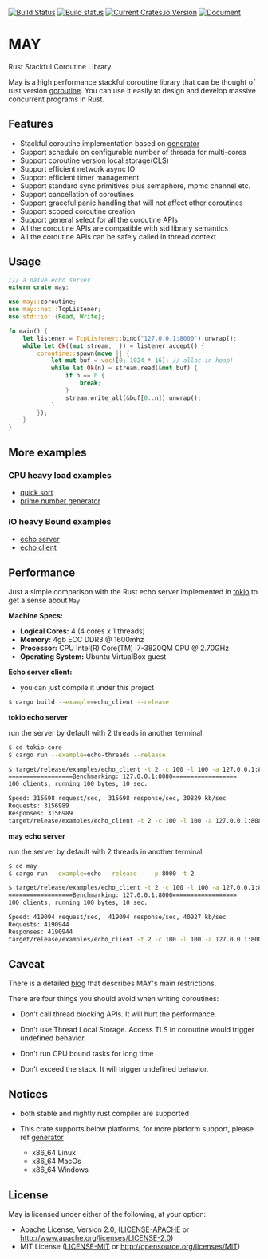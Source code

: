 [![Build Status](https://travis-ci.org/Xudong-Huang/may.svg?branch=master)](https://travis-ci.org/Xudong-Huang/may)
[![Build status](https://ci.appveyor.com/api/projects/status/7gv4kw3b0m0y1iy6/branch/master?svg=true)](https://ci.appveyor.com/project/Xudong-Huang/may/branch/master)
[![Current Crates.io Version](https://img.shields.io/crates/v/may.svg)](https://crates.io/crates/may)
[![Document](https://img.shields.io/badge/doc-may-green.svg)](https://docs.rs/may)


# MAY

Rust Stackful Coroutine Library.

May is a high performance stackful coroutine library that can be thought of rust version [goroutine][go]. You can use it easily to design and develop massive concurrent programs in Rust.

## Features

* Stackful coroutine implementation based on [generator][generator]
* Support schedule on configurable number of threads for multi-cores
* Support coroutine version local storage([CLS][cls])
* Support efficient network async IO
* Support efficient timer management
* Support standard sync primitives plus semaphore, mpmc channel etc.
* Support cancellation of coroutines
* Support graceful panic handling that will not affect other coroutines
* Support scoped coroutine creation
* Support general select for all the coroutine APIs
* All the coroutine APIs are compatible with std library semantics
* All the coroutine APIs can be safely called in thread context


## Usage

```rust
/// a naive echo server
extern crate may;

use may::coroutine;
use may::net::TcpListener;
use std::io::{Read, Write};

fn main() {
    let listener = TcpListener::bind("127.0.0.1:8000").unwrap();
    while let Ok((mut stream, _)) = listener.accept() {
        coroutine::spawn(move || {
            let mut buf = vec![0; 1024 * 16]; // alloc in heap!
            while let Ok(n) = stream.read(&mut buf) {
                if n == 0 {
                    break;
                }
                stream.write_all(&buf[0..n]).unwrap();
            }
        });
    }
}

```

## More examples

### CPU heavy load examples
* [quick sort][sort]
* [prime number generator][prime]

### IO heavy Bound examples
* [echo server][echo_server]
* [echo client][echo_client]


## Performance

Just a simple comparison with the Rust echo server implemented in [tokio][tokio] to get a sense about `May`

**Machine Specs:**

  * **Logical Cores:** 4 (4 cores x 1 threads)
  * **Memory:** 4gb ECC DDR3 @ 1600mhz
  * **Processor:** CPU Intel(R) Core(TM) i7-3820QM CPU @ 2.70GHz
  * **Operating System:** Ubuntu VirtualBox guest

**Echo server client:**

* you can just compile it under this project
```sh
$ cargo build --example=echo_client --release
```

**tokio echo server**

run the server by default with 2 threads in another terminal
```sh
$ cd tokio-core
$ cargo run --example=echo-threads --release
```

```sh
$ target/release/examples/echo_client -t 2 -c 100 -l 100 -a 127.0.0.1:8080
==================Benchmarking: 127.0.0.1:8080==================
100 clients, running 100 bytes, 10 sec.

Speed: 315698 request/sec,  315698 response/sec, 30829 kb/sec
Requests: 3156989
Responses: 3156989
target/release/examples/echo_client -t 2 -c 100 -l 100 -a 127.0.0.1:8080  1.89s user 13.46s system 152% cpu 10.035 total
```

**may echo server**

run the server by default with 2 threads in another terminal
```sh
$ cd may
$ cargo run --example=echo --release -- -p 8000 -t 2
```

```sh
$ target/release/examples/echo_client -t 2 -c 100 -l 100 -a 127.0.0.1:8000
==================Benchmarking: 127.0.0.1:8000==================
100 clients, running 100 bytes, 10 sec.

Speed: 419094 request/sec,  419094 response/sec, 40927 kb/sec
Requests: 4190944
Responses: 4190944
target/release/examples/echo_client -t 2 -c 100 -l 100 -a 127.0.0.1:8000  2.60s user 16.96s system 195% cpu 10.029 total
```

## Caveat
There is a detailed [blog][caveat] that describes MAY's main restrictions.

There are four things you should avoid when writing coroutines:
* Don't call thread blocking APIs.
It will hurt the performance. 

* Don't use Thread Local Storage.
Access TLS in coroutine would trigger undefined behavior.

* Don't run CPU bound tasks for long time
* Don't exceed the stack. It will trigger undefined behavior.

## Notices
* both stable and nightly rust compiler are supported
* This crate supports below platforms, for more platform support, please ref [generator][generator]

    - x86_64 Linux
    - x86_64 MacOs
    - x86_64 Windows

## License

May is licensed under either of the following, at your option:

 * Apache License, Version 2.0, ([LICENSE-APACHE](LICENSE-APACHE) or http://www.apache.org/licenses/LICENSE-2.0)
 * MIT License ([LICENSE-MIT](LICENSE-MIT) or http://opensource.org/licenses/MIT)

<!-- refs -->
[generator]:https://github.com/Xudong-Huang/generator-rs
[sort]:https://github.com/Xudong-Huang/quick_sort
[prime]:https://github.com/Xudong-Huang/prime
[echo_server]:examples/echo.rs
[echo_client]:examples/echo_client.rs
[cls]:https://blog.zhpass.com/2017/12/18/CLS/
[go]:https://tour.golang.org/concurrency/1
[tokio]:https://github.com/tokio-rs/tokio-core/blob/master/examples/echo-threads.rs
[caveat]:https://blog.zhpass.com/2017/12/25/may-caveat/
